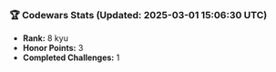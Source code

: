 ### 🏆 Codewars Stats (Updated: 2025-03-01 15:06:30 UTC)

- **Rank:** 8 kyu
- **Honor Points:** 3
- **Completed Challenges:** 1
